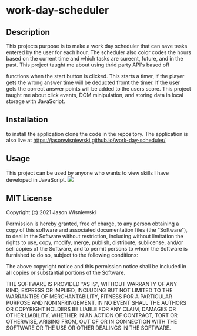 # work-day-scheduler
## Description
This projects purpose is to make a work day scheduler that can save tasks entered by the user for each hour.  The scheduler also color codes the hours based on the current time and which tasks are cureent, future, and in the past.  This project taught me about using thrid party API's based off 


functions when the start button is clicked.  This starts a timer, if the player gets the wrong answer time will be deducted fromt the timer.  If the user gets the correct answer points will be added to the users score.  This project taught me about click events, DOM minipulation, and storing data in local storage with JavaScript.

## Installation
to install the application clone the code in the repository.  The application is also live at 
https://jasonwisniewski.github.io/work-day-scheduler/

## Usage
This project can be used by anyone who wants to view skills I have developed in JavaScript.
<img src="./assets/images/screen-shot">

## MIT License

Copyright (c) 2021 Jason Wisniewski

Permission is hereby granted, free of charge, to any person obtaining a copy
of this software and associated documentation files (the "Software"), to deal
in the Software without restriction, including without limitation the rights
to use, copy, modify, merge, publish, distribute, sublicense, and/or sell
copies of the Software, and to permit persons to whom the Software is
furnished to do so, subject to the following conditions:

The above copyright notice and this permission notice shall be included in all
copies or substantial portions of the Software.

THE SOFTWARE IS PROVIDED "AS IS", WITHOUT WARRANTY OF ANY KIND, EXPRESS OR
IMPLIED, INCLUDING BUT NOT LIMITED TO THE WARRANTIES OF MERCHANTABILITY,
FITNESS FOR A PARTICULAR PURPOSE AND NONINFRINGEMENT. IN NO EVENT SHALL THE
AUTHORS OR COPYRIGHT HOLDERS BE LIABLE FOR ANY CLAIM, DAMAGES OR OTHER
LIABILITY, WHETHER IN AN ACTION OF CONTRACT, TORT OR OTHERWISE, ARISING FROM,
OUT OF OR IN CONNECTION WITH THE SOFTWARE OR THE USE OR OTHER DEALINGS IN THE
SOFTWARE.